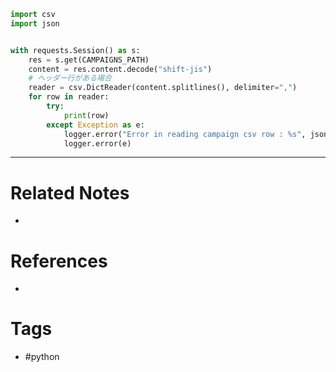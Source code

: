 ```py
import csv
import json


with requests.Session() as s:
	res = s.get(CAMPAIGNS_PATH)  
	content = res.content.decode("shift-jis")  
	# ヘッダー行がある場合
	reader = csv.DictReader(content.splitlines(), delimiter=",")  
	for row in reader:
		try:
			print(row)
		except Exception as e:  
            logger.error("Error in reading campaign csv row : %s", json.dumps(row))
 			logger.error(e)
```

---
# Related Notes
- 

# References
- 

# Tags
- #python 